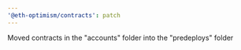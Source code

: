 ```yaml
---
'@eth-optimism/contracts': patch
---
```


Moved contracts in the "accounts" folder into the "predeploys" folder
